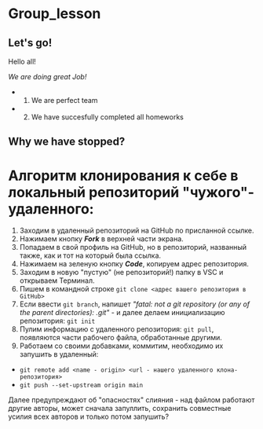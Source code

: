 # Group_lesson

## Let's go!
Hello all!

*We are doing great Job!*
* 1. We are perfect team
* 2. We have succesfully completed all homeworks

## Why we have stopped?
# Aлгоритм клонирования к себе в локальный репозиторий "чужого"-удаленного:
1. Заходим в удаленный репозиторий на GitHub по присланной ссылке.
2. Нажимаем кнопку _**Fork**_ в верхней части экрана.
3. Попадаем в свой профиль на GitHub, но в репозиторий, названный также, как и тот на который была ссылка.
4. Нажимаем на зеленую кнопку _**Code**_, копируем адрес репозитория.
5. Заходим в новую "пустую" (не репозиторий!) папку в VSC и открываем Терминал.
6. Пишем в командной строке `git clone <адрес вашего репозитория в GitHub>`
7. Если ввести `git branch`, напишет _"fatal: not a git repository (or any of the parent directories): .git"_ - и далее делаем инициализацию репозитория: `git init`
 8. Пулим информацию с удаленного репозитория: `git pull`, появляются части рабочего файла, обработанные другими. 
 9. Работаем со своими добавками, коммитим, необходимо их запушить в удаленный: 
* `git remote add <name - origin> <url - нашего удаленного клона-репозитория>`
* `git push --set-upstream origin main`

Далее предупреждают об "опасностях" слияния - над файлом работают другие авторы, может сначала запуллить, сохранить совместные усилия всех авторов и только потом запушить?